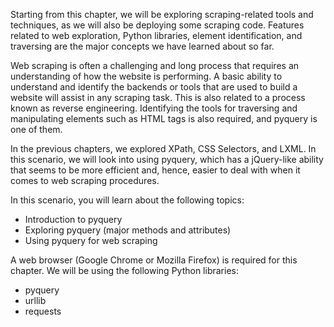 Starting from this chapter, we will be exploring scraping-related tools and techniques, as we will also be deploying some scraping code. Features related to web exploration, Python libraries, element identification, and traversing are the major concepts we have learned about so far.

Web scraping is often a challenging and long process that requires an understanding of how the website is performing. A basic ability to understand and identify the backends or tools that are used to build a website will assist in any scraping task. This is also related to a process known as reverse engineering. Identifying the tools for traversing and manipulating elements such as HTML tags is also required, and pyquery is one of them.

In the previous chapters, we explored XPath, CSS Selectors, and LXML. In this scenario, we will look into using pyquery, which has a jQuery-like ability that seems to be more efficient and, hence, easier to deal with when it comes to web scraping procedures.

In this scenario, you will learn about the following topics:

- Introduction to pyquery
- Exploring pyquery (major methods and attributes)
- Using pyquery for web scraping


A web browser (Google Chrome or Mozilla Firefox) is required for this chapter. We will be using the following Python libraries:

- pyquery
- urllib
- requests